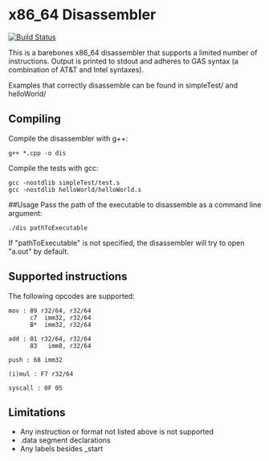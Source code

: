 # x86_64 Disassembler
[![Build Status](https://travis-ci.org/JonathanPugh/x86_64-Disassembler.svg?branch=master)](https://travis-ci.org/JonathanPugh/x86_64-Disassembler)

This is a barebones x86_64 disassembler that supports a limited number of instructions. Output is printed to stdout and adheres to GAS syntax (a combination of AT&T and Intel syntaxes).

Examples that correctly disassemble can be found in simpleTest/ and helloWorld/

## Compiling
Compile the disassembler with g++:

```
g++ *.cpp -o dis
```

Compile the tests with gcc:
```
gcc -nostdlib simpleTest/test.s
gcc -nostdlib helloWorld/helloWorld.s
```

##Usage
Pass the path of the executable to disassemble as a command line argument:

```
./dis pathToExecutable
```
If "pathToExecutable" is not specified, the disassembler will try to open "a.out" by default.

## Supported instructions
The following opcodes are supported:
```
mov : 89 r32/64, r32/64
      c7  imm32, r32/64
      B*  imm32, r32/64 

add : 01 r32/64, r32/64
      83   imm8, r32/64

push : 68 imm32

(i)mul : F7 r32/64

syscall : 0F 05 
```

## Limitations
 * Any instruction or format not listed above is not supported
 * .data segment declarations
 * Any labels besides _start
